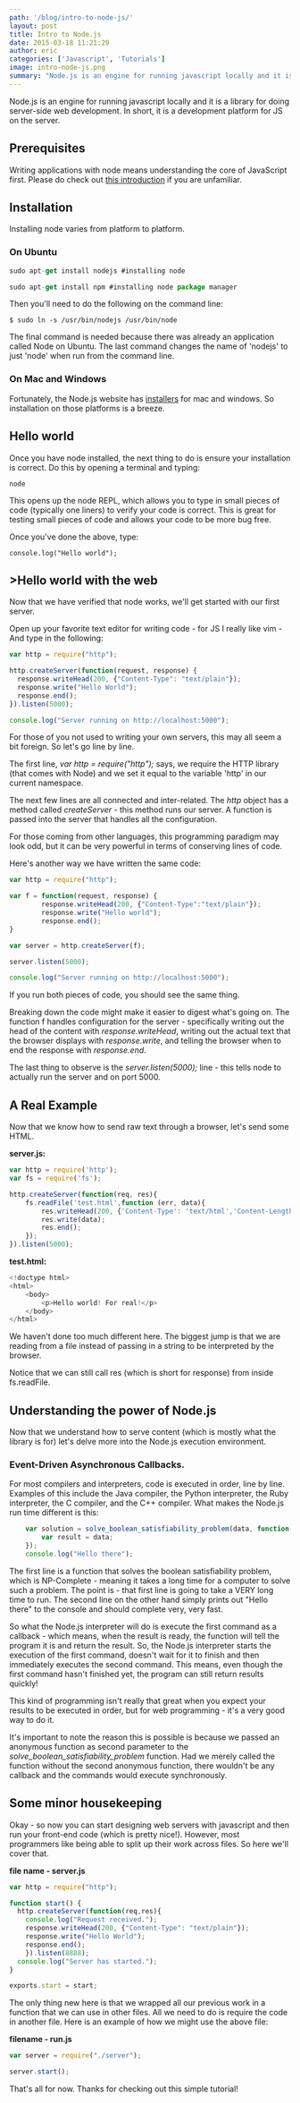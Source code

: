 ```yaml
---
path: '/blog/intro-to-node-js/'
layout: post
title: Intro to Node.js
date: 2015-03-18 11:21:29
author: eric
categories: ['Javascript', 'Tutorials']
image: intro-node-js.png
summary: "Node.js is an engine for running javascript locally and it is a library for doing server-side web development. In short, it is a development platform for JS on the server."
---
```

<p>Node.js is an engine for running javascript locally and it is a library for doing server-side web development.  In short, it is a development platform for JS on the server.<!--more--></p>

<h2>Prerequisites</h2>

<p>Writing applications with node means understanding the core of JavaScript first. Please do check out <a href="http://www.syncano.io/blog/getting-know-javascript-intro/">this introduction</a> if you are unfamiliar.</p>

<h2>Installation</h2>

<p>Installing node varies from platform to platform.  </p>

<h3>On Ubuntu</h3>

```javascript
sudo apt-get install nodejs #installing node
```
```javascript
sudo apt-get install npm #installing node package manager
```

<p>Then you'll need to do the following on the command line:</p>

<p><code>$ sudo ln -s /usr/bin/nodejs /usr/bin/node</code></p>

<p>The final command is needed because there was already an application called Node on Ubuntu.  The last command changes the name of 'nodejs' to just 'node' when run from the command line.  </p>

<h3>On Mac and Windows</h3>

<p>Fortunately, the Node.js website has <a href="http://nodejs.org/download/">installers</a> for mac and windows.  So installation on those platforms is a breeze.</p>

<h2>Hello world</h2>

<p>Once you have node installed, the next thing to do is ensure your installation is correct. Do this by opening a terminal and typing:</p>

<code>node</code>

<p>This opens up the node REPL, which allows you to type in small pieces of code (typically one liners) to verify your code is correct.  This is great for testing small pieces of code and allows your code to be more bug free.</p>

<p>Once you've done the above, type:</p>

<code>console.log("Hello world");</code>

<h2>>Hello world with the web</h2>

<p>Now that we have verified that node works, we'll get started with our first server.</p>

<p>Open up your favorite text editor for writing code - for JS I really like vim - And type in the following:</p>

```javascript
var http = require("http");

http.createServer(function(request, response) {
  response.writeHead(200, {"Content-Type": "text/plain"});
  response.write("Hello World");
  response.end();
}).listen(5000);

console.log("Server running on http://localhost:5000");
```

<p>For those of you not used to writing your own servers, this may all seem a bit foreign.  So let's go line by line.</p>

<p>The first line, <em>var http = require("http");</em> says, we require the HTTP library (that comes with Node) and we set it equal to the variable 'http' in our current namespace.  </p>

<p>The next few lines are all connected and inter-related.  The <em>http</em> object has a method called <em>createServer</em> - this method runs our server.  A function is passed into the server that handles all the configuration.</p>

<p>For those coming from other languages, this programming paradigm may look odd, but it can be very powerful in terms of conserving lines of code.</p>

<p>Here's another way we have written the same code:</p>

```javascript
var http = require("http");

var f = function(request, response) {
        response.writeHead(200, {"Content-Type":"text/plain"});
        response.write("Hello world");
        response.end();
}

var server = http.createServer(f);

server.listen(5000);

console.log("Server running on http://localhost:5000");
```

<p>If you run both pieces of code, you should see the same thing.  </p>

<p>Breaking down the code might make it easier to digest what's going on.  The function f handles configuration for the server - specifically writing out the head of the content with <em>response.writeHead</em>, writing out the actual text that the browser displays with <em>response.write</em>, and telling the browser when to end the response with <em>response.end</em>.  </p>

<p>The last thing to observe is the <em>server.listen(5000);</em> line - this tells node to actually run the server and on port 5000.  </p>

<h2>A Real Example</h2>

<p>Now that we know how to send raw text through a browser, let's send some HTML.</p>

<strong>server.js:</strong>

```javascript
var http = require('http');
var fs = require('fs');

http.createServer(function(req, res){
    fs.readFile('test.html',function (err, data){
        res.writeHead(200, {'Content-Type': 'text/html','Content-Length':data.length});
        res.write(data);
        res.end();
    });
}).listen(5000);

```

<strong>test.html:</strong>

```javascript
<!doctype html>
<html>
    <body>
        <p>Hello world! For real!</p>
    </body>
</html>
```

<p>We haven't done too much different here.  The biggest jump is that we are reading  from a file instead of passing in a string to be interpreted by the browser.</p>

<p>Notice that we can still call res (which is short for response) from inside fs.readFile.  </p>

<h2>Understanding the power of Node.js</h2>

<p>Now that we understand how to serve content (which is mostly what the library is for) let's delve more into the Node.js execution environment.  </p>

<h3>Event-Driven Asynchronous Callbacks.</h3>

<p>For most compilers and interpreters, code is executed in order, line by line.  Examples of this include the Java compiler, the Python interpreter, the Ruby interpreter, the C compiler, and the C++ compiler.  What makes the Node.js run time different is this:</p>

```javascript
    var solution = solve_boolean_satisfiability_problem(data, function(err,data){
        var result = data;
    }); 
    console.log("Hello there");
```

<p>The first line is a function that solves the boolean satisfiability problem, which is NP-Complete - meaning it takes a long time for a computer to solve such a problem.  The point is - that first line is going to take a VERY long time to run.  The second line on the other hand simply prints out "Hello there" to the console and should complete very, very fast.  </p>

<p>So what the Node.js interpreter will do is execute the first command as a callback - which means, when the result is ready, the function will tell the program it is and return the result.  So, the Node.js interpreter starts the execution of the first command, doesn't wait for it to finish and then immediately executes the second command.  This means, even though the first command hasn't finished yet, the program can still return results quickly!</p>

<p>This kind of programming isn't really that great when you expect your results to be executed in order, but for web programming - it's a very good way to do it.</p>

<p>It's important to note the reason this is possible is because we passed an anonymous function as second parameter to the <em>solve_boolean_satisfiability_problem</em> function.  Had we merely called the function without the second anonymous function, there wouldn't be any callback and the commands would execute synchronously.  </p>

<h2>Some minor housekeeping</h2>

<p>Okay - so now you can start designing web servers with javascript and then run your front-end code (which is pretty nice!).  However, most programmers like being able to split up their work across files.  So here we'll cover that.</p>

<strong>file name - server.js</strong>

```javascript
var http = require("http");

function start() {
  http.createServer(function(req,res){
    console.log("Request received.");
    response.writeHead(200, {"Content-Type": "text/plain"});
    response.write("Hello World");
    response.end();
    }).listen(8888);
  console.log("Server has started.");
}

exports.start = start;
```

<p>The only thing new here is that we wrapped all our previous work in a function that we can use in other files.  All we need to do is require the code in another file.  Here is an example of how we might use the above file:</p>

<strong>filename - run.js</strong>

```javascript
var server = require("./server");

server.start();
```

<p>That's all for now.  Thanks for checking out this simple tutorial!</p>